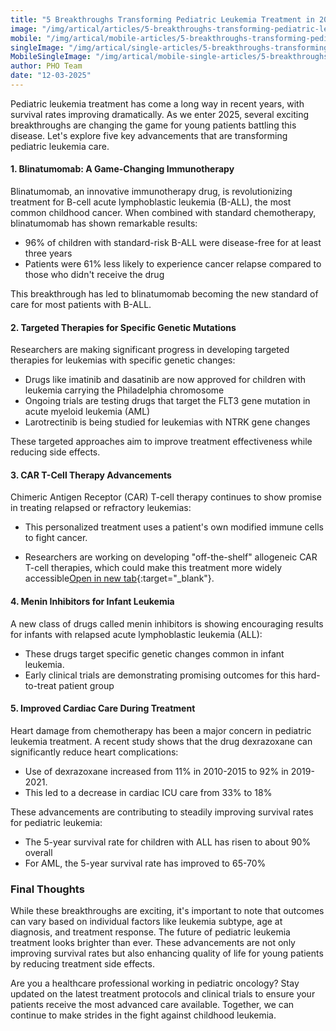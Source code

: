 ```yaml
---
title: "5 Breakthroughs Transforming Pediatric Leukemia Treatment in 2025"
image: "/img/artical/articles/5-breakthroughs-transforming-pediatric-leukemia-treatment-in-2025.png"
mobile: "/img/artical/mobile-articles/5-breakthroughs-transforming-pediatric-leukemia-treatment-in-2025.png"
singleImage: "/img/artical/single-articles/5-breakthroughs-transforming-pediatric-leukemia-treatment-in-2025.png"
MobileSingleImage: "/img/artical/mobile-single-articles/5-breakthroughs-transforming-pediatric-leukemia-treatment-in-2025.png"
author: PHO Team
date: "12-03-2025"
---
```


Pediatric leukemia treatment has come a long way in recent years, with survival rates improving dramatically. As we enter 2025, several exciting breakthroughs are changing the game for young patients battling this disease. Let's explore five key advancements that are transforming pediatric leukemia care.

#### 1. Blinatumomab: A Game-Changing Immunotherapy

Blinatumomab, an innovative immunotherapy drug, is revolutionizing treatment for B-cell acute lymphoblastic leukemia (B-ALL), the most common childhood cancer. When combined with standard chemotherapy, blinatumomab has shown remarkable results:

- 96% of children with standard-risk B-ALL were disease-free for at least three years
- Patients were 61% less likely to experience cancer relapse compared to those who didn't receive the drug

This breakthrough has led to blinatumomab becoming the new standard of care for most patients with B-ALL.

#### 2. Targeted Therapies for Specific Genetic Mutations

Researchers are making significant progress in developing targeted therapies for leukemias with specific genetic changes:

- Drugs like imatinib and dasatinib are now approved for children with leukemia carrying the Philadelphia chromosome
- Ongoing trials are testing drugs that target the FLT3 gene mutation in acute myeloid leukemia (AML)
- Larotrectinib is being studied for leukemias with NTRK gene changes

These targeted approaches aim to improve treatment effectiveness while reducing side effects.

#### 3. CAR T-Cell Therapy Advancements

Chimeric Antigen Receptor (CAR) T-cell therapy continues to show promise in treating relapsed or refractory leukemias:

- This personalized treatment uses a patient's own modified immune cells to fight cancer.

- Researchers are working on developing "off-the-shelf" allogeneic CAR T-cell therapies, which could make this treatment more widely accessible[Open in new tab](https://med.stanford.edu/cancer/about/news/pediatric-leukemia.html){:target="_blank"}.

#### 4. Menin Inhibitors for Infant Leukemia

A new class of drugs called menin inhibitors is showing encouraging results for infants with relapsed acute lymphoblastic leukemia (ALL):

- These drugs target specific genetic changes common in infant leukemia.
- Early clinical trials are demonstrating promising outcomes for this hard-to-treat patient group

#### 5. Improved Cardiac Care During Treatment

Heart damage from chemotherapy has been a major concern in pediatric leukemia treatment. A recent study shows that the drug dexrazoxane can significantly reduce heart complications:

- Use of dexrazoxane increased from 11% in 2010-2015 to 92% in 2019-2021.
- This led to a decrease in cardiac ICU care from 33% to 18%

These advancements are contributing to steadily improving survival rates for pediatric leukemia:

- The 5-year survival rate for children with ALL has risen to about 90% overall
- For AML, the 5-year survival rate has improved to 65-70%

### Final Thoughts 

While these breakthroughs are exciting, it's important to note that outcomes can vary based on individual factors like leukemia subtype, age at diagnosis, and treatment response.
The future of pediatric leukemia treatment looks brighter than ever. These advancements are not only improving survival rates but also enhancing quality of life for young patients by reducing treatment side effects.

Are you a healthcare professional working in pediatric oncology? Stay updated on the latest treatment protocols and clinical trials to ensure your patients receive the most advanced care available. Together, we can continue to make strides in the fight against childhood leukemia.